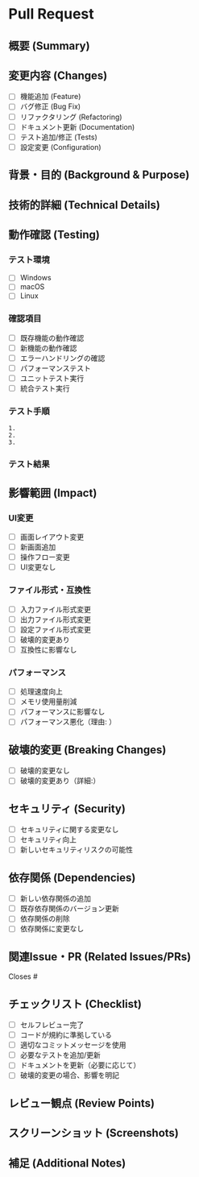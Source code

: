 # Pull Request

## 概要 (Summary)
<!-- 変更内容を簡潔に説明してください -->

## 変更内容 (Changes)
<!-- 実装した内容を詳しく記載してください -->
- [ ] 機能追加 (Feature)
- [ ] バグ修正 (Bug Fix)
- [ ] リファクタリング (Refactoring)
- [ ] ドキュメント更新 (Documentation)
- [ ] テスト追加/修正 (Tests)
- [ ] 設定変更 (Configuration)

## 背景・目的 (Background & Purpose)
<!-- なぜこの変更が必要なのかを説明してください -->

## 技術的詳細 (Technical Details)
<!-- 実装の技術的な詳細、アルゴリズム、設計判断などを記載してください -->

## 動作確認 (Testing)
### テスト環境
- [ ] Windows
- [ ] macOS
- [ ] Linux

### 確認項目
<!-- 実施したテストや確認事項をチェックしてください -->
- [ ] 既存機能の動作確認
- [ ] 新機能の動作確認
- [ ] エラーハンドリングの確認
- [ ] パフォーマンステスト
- [ ] ユニットテスト実行
- [ ] 統合テスト実行

### テスト手順
<!-- 具体的なテスト手順を記載してください -->
```
1.
2.
3.
```

### テスト結果
<!-- テスト結果を記載してください -->

## 影響範囲 (Impact)
### UI変更
- [ ] 画面レイアウト変更
- [ ] 新画面追加
- [ ] 操作フロー変更
- [ ] UI変更なし

### ファイル形式・互換性
- [ ] 入力ファイル形式変更
- [ ] 出力ファイル形式変更
- [ ] 設定ファイル形式変更
- [ ] 破壊的変更あり
- [ ] 互換性に影響なし

### パフォーマンス
- [ ] 処理速度向上
- [ ] メモリ使用量削減
- [ ] パフォーマンスに影響なし
- [ ] パフォーマンス悪化（理由: ）

## 破壊的変更 (Breaking Changes)
<!-- 破壊的変更がある場合、詳細と移行方法を記載してください -->
- [ ] 破壊的変更なし
- [ ] 破壊的変更あり（詳細:）

## セキュリティ (Security)
- [ ] セキュリティに関する変更なし
- [ ] セキュリティ向上
- [ ] 新しいセキュリティリスクの可能性

## 依存関係 (Dependencies)
- [ ] 新しい依存関係の追加
- [ ] 既存依存関係のバージョン更新
- [ ] 依存関係の削除
- [ ] 依存関係に変更なし

## 関連Issue・PR (Related Issues/PRs)
<!-- 関連するIssueやPRをリンクしてください -->
Closes #<!-- Issue番号 -->

## チェックリスト (Checklist)
<!-- PRを提出する前に以下を確認してください -->
- [ ] セルフレビュー完了
- [ ] コードが規約に準拠している
- [ ] 適切なコミットメッセージを使用
- [ ] 必要なテストを追加/更新
- [ ] ドキュメントを更新（必要に応じて）
- [ ] 破壊的変更の場合、影響を明記

## レビュー観点 (Review Points)
<!-- レビュアーに特に注目してほしい点があれば記載してください -->

## スクリーンショット (Screenshots)
<!-- UI変更がある場合、ビフォー・アフターのスクリーンショットを添付してください -->

## 補足 (Additional Notes)
<!-- その他の補足情報があれば記載してください -->